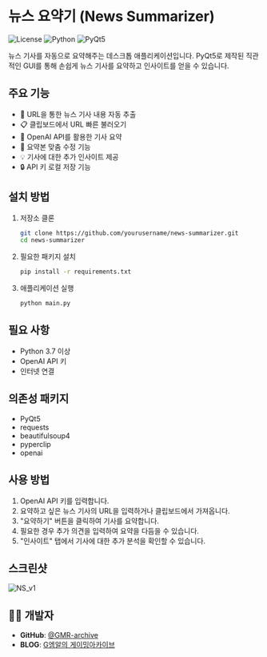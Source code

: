 # 뉴스 요약기 (News Summarizer)

![License](https://img.shields.io/badge/license-MIT-blue.svg)
![Python](https://img.shields.io/badge/python-3.7%2B-brightgreen.svg)
![PyQt5](https://img.shields.io/badge/PyQt5-latest-orange.svg)

뉴스 기사를 자동으로 요약해주는 데스크톱 애플리케이션입니다. PyQt5로 제작된 직관적인 GUI를 통해 손쉽게 뉴스 기사를 요약하고 인사이트를 얻을 수 있습니다.

## 주요 기능

- 🔗 URL을 통한 뉴스 기사 내용 자동 추출
- 📋 클립보드에서 URL 빠른 불러오기
- 📝 OpenAI API를 활용한 기사 요약
- 🎯 요약본 맞춤 수정 기능
- 💡 기사에 대한 추가 인사이트 제공
- 🔒 API 키 로컬 저장 기능

## 설치 방법

1. 저장소 클론
    ```bash
    git clone https://github.com/yourusername/news-summarizer.git
    cd news-summarizer
    ```

2. 필요한 패키지 설치
    ```bash
    pip install -r requirements.txt
    ```

3. 애플리케이션 실행
    ```bash
    python main.py
    ```

## 필요 사항

- Python 3.7 이상
- OpenAI API 키
- 인터넷 연결

## 의존성 패키지

- PyQt5
- requests
- beautifulsoup4
- pyperclip
- openai

## 사용 방법

1. OpenAI API 키를 입력합니다.
2. 요약하고 싶은 뉴스 기사의 URL을 입력하거나 클립보드에서 가져옵니다.
3. "요약하기" 버튼을 클릭하여 기사를 요약합니다.
4. 필요한 경우 추가 의견을 입력하여 요약을 다듬을 수 있습니다.
5. "인사이트" 탭에서 기사에 대한 추가 분석을 확인할 수 있습니다.

## 스크린샷

![NS_v1](./screenshot.png)

## 🧑‍💻 개발자

- **GitHub**: [@GMR-archive](https://github.com/GMR-archive)
- **BLOG**: [G엠알의 게이밍아카이브](https://blog.naver.com/gmr_archive)
